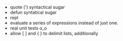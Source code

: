  - quote (') syntactical sugar
 - defun syntatical sugar
 - repl
 - evaluate a series of expressions instead of just one.
 - real unit tests o_o
 - allow [ ] and { } to delimit lists, additionally
